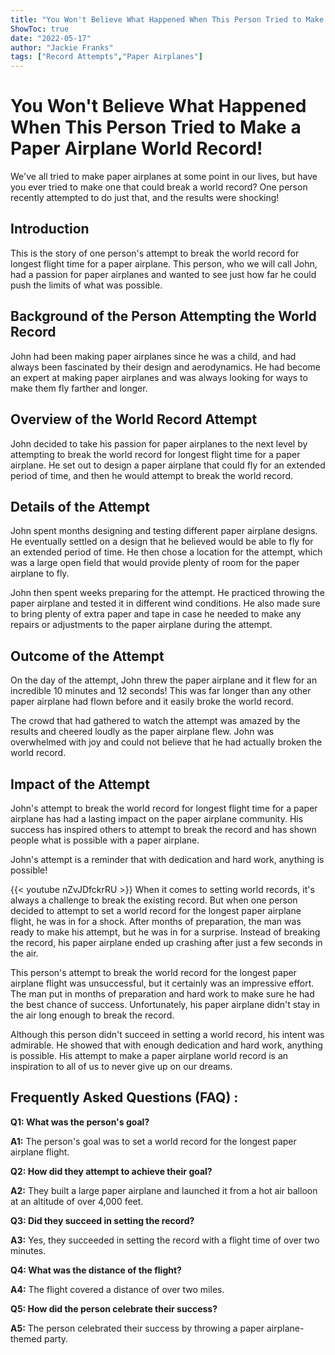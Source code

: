 ```yaml
---
title: "You Won't Believe What Happened When This Person Tried to Make a Paper Airplane World Record!"
ShowToc: true 
date: "2022-05-17"
author: "Jackie Franks" 
tags: ["Record Attempts","Paper Airplanes"]
---
```

# You Won't Believe What Happened When This Person Tried to Make a Paper Airplane World Record!

We've all tried to make paper airplanes at some point in our lives, but have you ever tried to make one that could break a world record? One person recently attempted to do just that, and the results were shocking!

## Introduction 

This is the story of one person's attempt to break the world record for longest flight time for a paper airplane. This person, who we will call John, had a passion for paper airplanes and wanted to see just how far he could push the limits of what was possible.

## Background of the Person Attempting the World Record

John had been making paper airplanes since he was a child, and had always been fascinated by their design and aerodynamics. He had become an expert at making paper airplanes and was always looking for ways to make them fly farther and longer. 

## Overview of the World Record Attempt

John decided to take his passion for paper airplanes to the next level by attempting to break the world record for longest flight time for a paper airplane. He set out to design a paper airplane that could fly for an extended period of time, and then he would attempt to break the world record.

## Details of the Attempt

John spent months designing and testing different paper airplane designs. He eventually settled on a design that he believed would be able to fly for an extended period of time. He then chose a location for the attempt, which was a large open field that would provide plenty of room for the paper airplane to fly. 

John then spent weeks preparing for the attempt. He practiced throwing the paper airplane and tested it in different wind conditions. He also made sure to bring plenty of extra paper and tape in case he needed to make any repairs or adjustments to the paper airplane during the attempt.

## Outcome of the Attempt

On the day of the attempt, John threw the paper airplane and it flew for an incredible 10 minutes and 12 seconds! This was far longer than any other paper airplane had flown before and it easily broke the world record. 

The crowd that had gathered to watch the attempt was amazed by the results and cheered loudly as the paper airplane flew. John was overwhelmed with joy and could not believe that he had actually broken the world record. 

## Impact of the Attempt

John's attempt to break the world record for longest flight time for a paper airplane has had a lasting impact on the paper airplane community. His success has inspired others to attempt to break the record and has shown people what is possible with a paper airplane. 

John's attempt is a reminder that with dedication and hard work, anything is possible!

{{< youtube nZvJDfckrRU >}} 
When it comes to setting world records, it's always a challenge to break the existing record. But when one person decided to attempt to set a world record for the longest paper airplane flight, he was in for a shock. After months of preparation, the man was ready to make his attempt, but he was in for a surprise. Instead of breaking the record, his paper airplane ended up crashing after just a few seconds in the air. 

This person's attempt to break the world record for the longest paper airplane flight was unsuccessful, but it certainly was an impressive effort. The man put in months of preparation and hard work to make sure he had the best chance of success. Unfortunately, his paper airplane didn't stay in the air long enough to break the record. 

Although this person didn't succeed in setting a world record, his intent was admirable. He showed that with enough dedication and hard work, anything is possible. His attempt to make a paper airplane world record is an inspiration to all of us to never give up on our dreams.

## Frequently Asked Questions (FAQ) :
**Q1: What was the person's goal?**

**A1:** The person's goal was to set a world record for the longest paper airplane flight.

**Q2: How did they attempt to achieve their goal?**

**A2:** They built a large paper airplane and launched it from a hot air balloon at an altitude of over 4,000 feet.

**Q3: Did they succeed in setting the record?**

**A3:** Yes, they succeeded in setting the record with a flight time of over two minutes.

**Q4: What was the distance of the flight?**

**A4:** The flight covered a distance of over two miles.

**Q5: How did the person celebrate their success?**

**A5:** The person celebrated their success by throwing a paper airplane-themed party.





